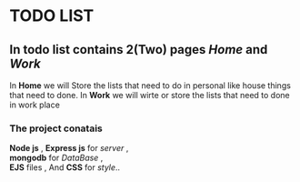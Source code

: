 # TODO LIST

## In todo list contains 2(Two) pages _**Home**_ and _**Work**_<br>
In **Home** we will Store the lists that need to do in personal like house things that need to done.
In **Work** we will wirte or store the lists that need to done in work place


### The project conatais <br>
**Node js** ,
**Express js** for _server_ , <br>
**mongodb** for _DataBase_ , <br>
**EJS** files ,
And **CSS** for _style_..
